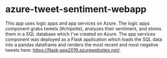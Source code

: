 # azure-tweet-sentiment-webapp

This app uses logic apps and app services on Azure. The logic apps component grabs tweets (#chipotle), analyzes their sentiment, and stores them in a SQL database which I've created on Azure.
The app services component was deployed as a Flask application which loads the SQL data into a pandas dataframe and renders the most recent and most negative tweets here: https://flask-app2019.azurewebsites.net/.
